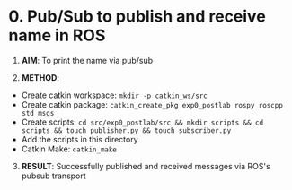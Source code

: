# 0. Pub/Sub to publish and receive name in ROS

1. **AIM**: To print the name via pub/sub

2. **METHOD**: 
  - Create catkin workspace: `mkdir -p catkin_ws/src`
  - Create catkin package: `catkin_create_pkg exp0_postlab rospy roscpp std_msgs`
  - Create scripts: `cd src/exp0_postlab/src && mkdir scripts && cd scripts && touch publisher.py && touch subscriber.py`
  - Add the scripts in this directory
  - Catkin Make: `catkin_make`

3. **RESULT**: Successfully published and received messages via ROS's pubsub transport

